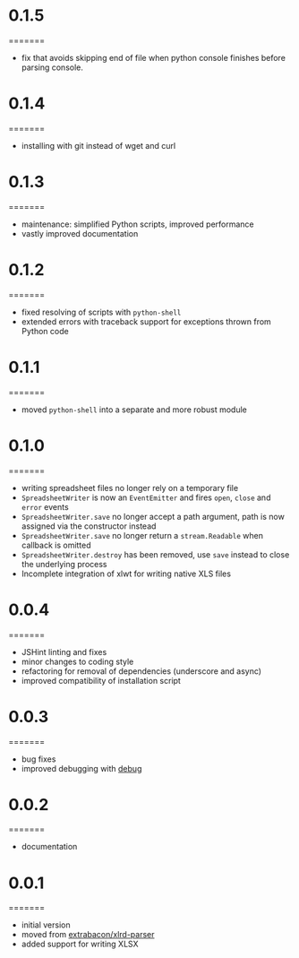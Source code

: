 # 0.1.5
=======
* fix that avoids skipping end of file when python console finishes before parsing console. 

# 0.1.4
=======
* installing with git instead of wget and curl

# 0.1.3
=======
* maintenance: simplified Python scripts, improved performance
* vastly improved documentation

# 0.1.2
=======
* fixed resolving of scripts with `python-shell`
* extended errors with traceback support for exceptions thrown from Python code

# 0.1.1
=======
* moved `python-shell` into a separate and more robust module

# 0.1.0
=======
* writing spreadsheet files no longer rely on a temporary file
* `SpreadsheetWriter` is now an `EventEmitter` and fires `open`, `close` and `error` events
* `SpreadsheetWriter.save` no longer accept a path argument, path is now assigned via the constructor instead
* `SpreadsheetWriter.save` no longer return a `stream.Readable` when callback is omitted
* `SpreadsheetWriter.destroy` has been removed, use `save` instead to close the underlying process
* Incomplete integration of xlwt for writing native XLS files

# 0.0.4
=======
* JSHint linting and fixes
* minor changes to coding style
* refactoring for removal of dependencies (underscore and async)
* improved compatibility of installation script

# 0.0.3
=======
* bug fixes
* improved debugging with [debug](visionmedia/debug)

# 0.0.2
=======
* documentation

# 0.0.1
=======
* initial version
* moved from [extrabacon/xlrd-parser](https://github.com/extrabacon/xlrd-parser)
* added support for writing XLSX
